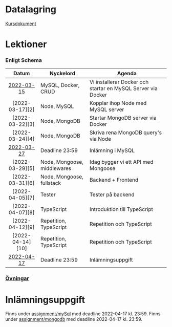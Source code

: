 # Datalagring

[Kursdokument]()

# Lektioner

### Enligt Schema

|      Datum       | Nyckelord                   | Agenda                                                       |
|:----------------:|-----------------------------|--------------------------------------------------------------|
| [2022-03-15][1]  | MySQL, Docker, CRUD         | Vi installerar Docker och startar en MySQL Server via Docker |
| [2022-03-17][2]  | Node, MySQL                 | Kopplar ihop Node med MySQL server                           |
| [2022-03-22][3]  | Node, MongoDB               | Startar MongoDB server via Docker                            |
| [2022-03-24][4]  | Node, MongoDB               | Skriva rena MongoDB query's via Node                         |
| [2022-03-27][11] | Deadline 23:59              | Inlämning i MySQL                                            |
| [2022-03-29][5]  | Node, Mongoose, middlewares | Idag bygger vi ett API med Mongoose                          |
| [2022-03-31][6]  | Node, Mongoose, fullstack   | Backend + Frontend                                           |
| [2022-04-05][7]  | Tester                      | Tester på backend                                            |
| [2022-04-07][8]  | TypeScript                  | Introduktion till TypeScript                                 |
| [2022-04-12][9]  | Repetition, TypeScript      | Repetition och TypeScript                                    |
| [2022-04-14][10] | Repetition, TypeScript      | Repetition och TypeScript                                    |
| [2022-04-17][12] | Deadline 23:59              | Inlämningsuppgift                                            |

### [Övningar](exercises/mongodb)

# Inlämningsuppgift

Finns under [assignment/mySql][11] med deadline 2022-04-17 kl. 23:59.
Finns under [assignment/mongodb][12] med deadline 2022-04-17 kl. 23:59.

[1]: lektioner/2022-03-15/


[11]: assignment/mySql
[12]: assignment/mongoDb


